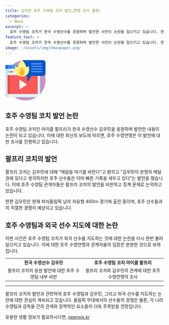```yaml
---
title: 김우민 호주 수영팀 코치 발언…연맹 조사 결정!
categories:
  - News
excerpt: >
  호주 수영팀 코치가 한국 수영선수를 응원하며 발언한 사안이 논란을 일으키고 있습니다. 한국 언론과의 인터뷰에서 김우민 선수를 응원하며 메달 획들을 기대했던 코치의 발언은 호주 수영연맹에 의해 조사 중입니다. 이에 호주 선수들은 코치의 발언을 비판했으나 퇴출은 없을 것으로 보입니다. 경쟁자들과의 열린 싸움 예상되는 김우민 선수의 출전을 둘러싼 논란이 새롭게 확산되고 있습니다. 한편, 코치와 선수간의 관계 조사, 국제적인 협력에 대한 논란도 함께 불거지고 있습니다.
feature_text: >
  호주 수영팀 코치가 한국 수영선수를 응원하며 발언한 사안이 논란을 일으키고 있습니다. 한국 언론과의 인터뷰에서 김우민 선수를 응원하며 메달 획들을 기대했던 코치의 발언은 호주 수영연맹에 의해 조사 중입니다. 이에 호주 선수들은 코치의 발언을 비판했으나 퇴출은 없을 것으로 보입니다. 경쟁자들과의 열린 싸움 예상되는 김우민 선수의 출전을 둘러싼 논란이 새롭게 확산되고 있습니다. 한편, 코치와 선수간의 관계 조사, 국제적인 협력에 대한 논란도 함께 불거지고 있습니다.
image: '/assets/img/newspaper.png'
---
```


<p><img src="/assets/img/news.png" alt="rentncar 속보" /></p>

<h2 data-ke-size="size26">호주 수영팀 코치 발언 논란</h2>

<p data-ke-size="size16">호주 수영팀 코치인 마이클 팔프리가 한국 수영선수 김우민을 응원하며 발언한 내용이 논란이 되고 있습니다. 이에 대한 외신의 보도에 따르면, 호주 수영연맹은 이 발언에 대한 조사를 진행하고 있습니다. </p>

<h2 data-ke-size="size26">팔프리 코치의 발언</h2>

<p data-ke-size="size16">팔프리 코치는 김우민에 대해 "메달을 따기를 바란다"고 밝히고 "김우민이 분명히 메달권에 있다고 생각하지만 호주 선수들은 이미 빠른 기록을 세우고 있다"는 발언을 했습니다. 이에 호주 수영팀 관계자들은 팔프리 코치의 발언을 비판하고 징계 문제로 논의하고 있습니다. </p>

<p data-ke-size="size16">한편 김우민은 현재 파리올림픽 남자 자유형 400ｍ 경기에 출전 중이며, 호주 선수들과의 치열한 경쟁이 예상되고 있습니다. </p>

<h2 data-ke-size="size26">호주 수영팀과 외국 선수 지도에 대한 논란</h2>

<p data-ke-size="size16">이번 사건은 호주 수영팀 코치가 외국 선수를 지도하는 것에 대한 논란을 다시 한번 불러일으키고 있습니다. 이에 대한 호주 수영연맹과 관계자들의 입장은 분분한 것으로 보여집니다.</p>

<table>
    <tr>
        <td style="text-align: center; height: 17px;"><b>한국 수영선수 김우민</b></td>
        <td style="text-align: center; height: 17px;"><b>호주 수영팀 코치 마이클 팔프리</b></td>
    </tr>
    <tr>
        <td style="text-align: center; height: 17px;">팔프리 코치의 응원 발언에 대한 호주 수영팀 내부 비판</td>
        <td style="text-align: center; height: 17px;">팔프리 코치와 김우민의 관계에 대한 호주 수영연맹의 조사</td>
    </tr>
</table>

<hr>

<p data-ke-size="size16">팔프리 코치의 발언과 관련하여 호주 수영팀과 김우민, 그리고 외국 선수를 지도하는 논란에 대한 관심이 계속되고 있습니다. 올림픽 무대에서의 선수들의 경쟁은 물론, 각 나라 수영팀과 감독들 간의 관계와 정책적인 요소들이 더욱 주목받을 전망입니다.</p>
유용한 생활 정보가 필요하시다면, <a href="https://opensis.kr" rel="dofollow">opensis.kr</a>


